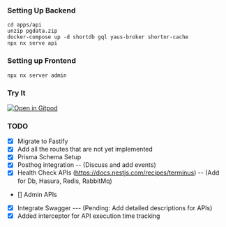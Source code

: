 ### Setting Up Backend

```shell
cd apps/api
unzip pgdata.zip
docker-compose up -d shortdb gql yaus-broker shortnr-cache
npx nx serve api
```

### Setting up Frontend

```shell
npx nx server admin
```

### Try It
[![Open in Gitpod](https://gitpod.io/button/open-in-gitpod.svg)](https://gitpod.io/#https://github.com/Samagra-Development/yaus/tree/monorepo)

### TODO
- [x] Migrate to Fastify
- [x] Add all the routes that are not yet implemented
- [x] Prisma Schema Setup
- [x] Posthog integration -- (Discuss and add events)
- [x] Health Check APIs (https://docs.nestjs.com/recipes/terminus) -- (Add for Db, Hasura, Redis, RabbitMq)
- [] Admin APIs
- [x] Integrate Swagger --- (Pending: Add detailed descriptions for APIs)
- [x] Added interceptor for API execution time tracking